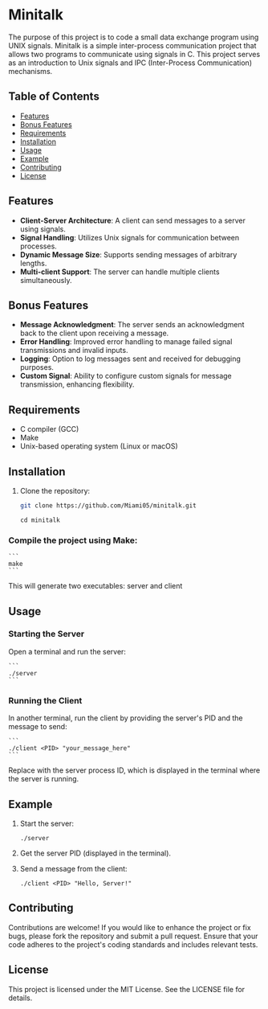 # Minitalk
The purpose of this project is to code a small data exchange program using UNIX signals.
Minitalk is a simple inter-process communication project that allows two programs to communicate using signals in C. This project serves as an introduction to Unix signals and IPC (Inter-Process Communication) mechanisms.

## Table of Contents

- [Features](#features)
- [Bonus Features](#bonus-features)
- [Requirements](#requirements)
- [Installation](#installation)
- [Usage](#usage)
- [Example](#example)
- [Contributing](#contributing)
- [License](#license)

## Features

- **Client-Server Architecture**: A client can send messages to a server using signals.
- **Signal Handling**: Utilizes Unix signals for communication between processes.
- **Dynamic Message Size**: Supports sending messages of arbitrary lengths.
- **Multi-client Support**: The server can handle multiple clients simultaneously.

## Bonus Features

- **Message Acknowledgment**: The server sends an acknowledgment back to the client upon receiving a message.
- **Error Handling**: Improved error handling to manage failed signal transmissions and invalid inputs.
- **Logging**: Option to log messages sent and received for debugging purposes.
- **Custom Signal**: Ability to configure custom signals for message transmission, enhancing flexibility.

## Requirements

- C compiler (GCC)
- Make
- Unix-based operating system (Linux or macOS)

## Installation

1. Clone the repository:

   ```bash
   git clone https://github.com/Miami05/minitalk.git
   ```
   ```
   cd minitalk
   ```

### Compile the project using Make:

    ```
    make
    ```

This will generate two executables: server and client

## Usage

### Starting the Server

Open a terminal and run the server:

    ```
    ./server
    ```

### Running the Client

In another terminal, run the client by providing the server's PID and the message to send:

    ```
    ./client <PID> "your_message_here"
    ```
Replace <PID> with the server process ID, which is displayed in the terminal where the server is running.

## Example

1. Start the server:

    ```
    ./server
    ```
2. Get the server PID (displayed in the terminal).

3. Send a message from the client:

    ```
    ./client <PID> "Hello, Server!"
    ```

## Contributing

Contributions are welcome! If you would like to enhance the project or fix bugs, please fork the repository and submit a pull request. Ensure that your code adheres to the project's coding standards and includes relevant tests.

## License

This project is licensed under the MIT License. See the LICENSE file for details.